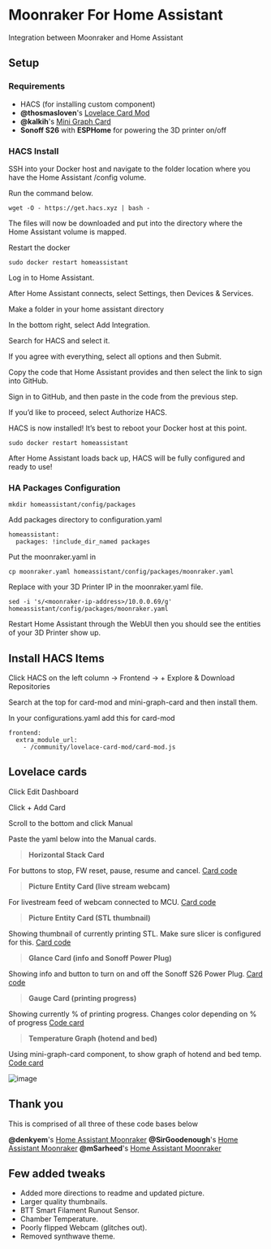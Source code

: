 # Moonraker For Home Assistant

Integration between Moonraker and Home Assistant 

## Setup

### Requirements

- HACS (for installing custom component)
- **@thosmasloven**'s [Lovelace Card Mod](https://github.com/thomasloven/lovelace-card-mod)
- **@kalkih**'s [Mini Graph Card](https://github.com/kalkih/mini-graph-card)
- **Sonoff S26** with **ESPHome** for powering the 3D printer on/off

### HACS Install

SSH into your Docker host and navigate to the folder location where you have the Home Assistant /config volume.

Run the command below.

```
wget -O - https://get.hacs.xyz | bash -
```

The files will now be downloaded and put into the directory where the Home Assistant volume is mapped.

Restart the docker

```
sudo docker restart homeassistant
```

Log in to Home Assistant.

After Home Assistant connects, select Settings, then Devices & Services.

Make a folder in your home assistant directory

In the bottom right, select Add Integration.

Search for HACS and select it.

If you agree with everything, select all options and then Submit.

Copy the code that Home Assistant provides and then select the link to sign into GitHub.

Sign in to GitHub, and then paste in the code from the previous step.

If you’d like to proceed, select Authorize HACS.

HACS is now installed! It’s best to reboot your Docker host at this point.

```
sudo docker restart homeassistant
```

After Home Assistant loads back up, HACS will be fully configured and ready to use!

### HA Packages Configuration

```
mkdir homeassistant/config/packages
```

Add packages directory to configuration.yaml

```
homeassistant:
  packages: !include_dir_named packages
```

Put the moonraker.yaml in

```
cp moonraker.yaml homeassistant/config/packages/moonraker.yaml
```

Replace <moonraker-ip-address> with your 3D Printer IP in the moonraker.yaml file.

```
sed -i 's/<moonraker-ip-address>/10.0.0.69/g' homeassistant/config/packages/moonraker.yaml
```

Restart Home Assistant through the WebUI then you should see the entities of your 3D Printer show up.

## Install HACS Items

Click HACS on the left column -> Frontend -> + Explore & Download Repositories

Search at the top for card-mod and mini-graph-card and then install them.

In your configurations.yaml add this for card-mod


```
frontend:
  extra_module_url:
    - /community/lovelace-card-mod/card-mod.js
```

## Lovelace cards

Click Edit Dashboard

Click + Add Card
  
Scroll to the bottom and click Manual

Paste the yaml below into the Manual cards.

> **Horizontal Stack Card**

For buttons to stop, FW reset, pause, resume and cancel. [Card code](https://github.com/NonaSuomy/Moonraker-Home-Assistant/blob/main/horizontal-stack-lovelace.yaml)

> **Picture Entity Card (live stream webcam)**

For livestream feed of webcam connected to MCU. [Card code](https://github.com/NonaSuomy/Moonraker-Home-Assistant/blob/main/picture-entity-webcam.yaml)

> **Picture Entity Card (STL thumbnail)**

Showing thumbnail of currently printing STL. Make sure slicer is configured for this. [Card code](https://github.com/NonaSuomy/Moonraker-Home-Assistant/blob/main/picture-entity-thumbnail.yaml)

> **Glance Card (info and Sonoff Power Plug)**

Showing info and button to turn on and off the Sonoff S26 Power Plug. [Card code](https://github.com/NonaSuomy/Moonraker-Home-Assistant/blob/main/glance-card.yaml)

> **Gauge Card (printing progress)**

Showing currently % of printing progress. Changes color depending on % of progress [Code card](https://github.com/NonaSuomy/Moonraker-Home-Assistant/blob/main/gauge-card.yaml)

> **Temperature Graph (hotend and bed)**

Using mini-graph-card component, to show graph of hotend and bed temp. [Code card](https://github.com/NonaSuomy/Moonraker-Home-Assistant/blob/main/mini-graph-card.yaml)

![image](https://user-images.githubusercontent.com/1906575/215313907-ba5221d9-6ccb-47f4-8656-ffac2d450bb8.png)


## Thank you

This is comprised of all three of these code bases below

**@denkyem**'s [Home Assistant Moonraker](https://github.com/denkyem/home-assistant-moonraker)
**@SirGoodenough**'s [Home Assistant Moonraker](https://github.com/SirGoodenough/DEV-Moonraker-HA)
**@mSarheed**'s [Home Assistant Moonraker](https://github.com/mSarheed/home-assistant-moonraker)

## Few added tweaks
  
- Added more directions to readme and updated picture.
- Larger quality thumbnails.
- BTT Smart Filament Runout Sensor.
- Chamber Temperature.
- Poorly flipped Webcam (glitches out).
- Removed synthwave theme.

